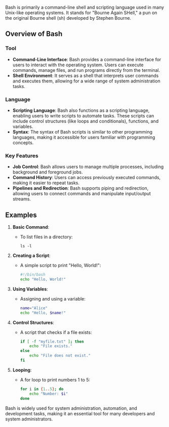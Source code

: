 Bash is primarily a command-line shell and scripting language used in many Unix-like operating systems. It stands for "Bourne Again SHell," a pun on the original Bourne shell (sh) developed by Stephen Bourne.
## Overview of Bash
### Tool
- **Command-Line Interface**: Bash provides a command-line interface for users to interact with the operating system. Users can execute commands, manage files, and run programs directly from the terminal.
- **Shell Environment**: It serves as a shell that interprets user commands and executes them, allowing for a wide range of system administration tasks.

### Language
- **Scripting Language**: Bash also functions as a scripting language, enabling users to write scripts to automate tasks. These scripts can include control structures (like loops and conditionals), functions, and variables.
- **Syntax**: The syntax of Bash scripts is similar to other programming languages, making it accessible for users familiar with programming concepts.

### Key Features
- **Job Control**: Bash allows users to manage multiple processes, including background and foreground jobs.
- **Command History**: Users can access previously executed commands, making it easier to repeat tasks.
- **Pipelines and Redirection**: Bash supports piping and redirection, allowing users to connect commands and manipulate input/output streams.

## Examples

1. **Basic Command**: 
   - To list files in a directory:
     ```
     ls -l
     ```

2. **Creating a Script**:
   - A simple script to print "Hello, World!":
     ```bash
     #!/bin/bash
     echo "Hello, World!"
     ```

3. **Using Variables**:
   - Assigning and using a variable:
     ```bash
     name="Alice"
     echo "Hello, $name!"
     ```

4. **Control Structures**:
   - A script that checks if a file exists:
     ```bash
     if [ -f "myfile.txt" ]; then
         echo "File exists."
     else
         echo "File does not exist."
     fi
     ```

5. **Looping**:
   - A for loop to print numbers 1 to 5:
     ```bash
     for i in {1..5}; do
         echo "Number: $i"
     done
     ```

Bash is widely used for system administration, automation, and development tasks, making it an essential tool for many developers and system administrators.